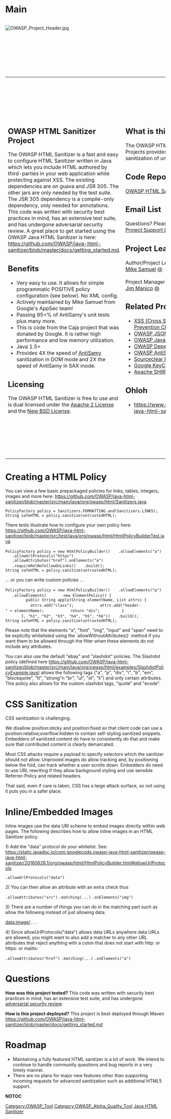 # Main

<div style="width:100%;height:160px;border:0,margin:0;overflow: hidden;">

![OWASP_Project_Header.jpg](OWASP_Project_Header.jpg
"OWASP_Project_Header.jpg")

</div>

<table>
<tbody>
<tr class="odd">
<td><h2 id="owasp_html_sanitizer_project">OWASP HTML Sanitizer Project</h2>
<p>The OWASP HTML Sanitizer is a fast and easy to configure HTML Sanitizer written in Java which lets you include HTML authored by third-parties in your web application while protecting against XSS. The existing dependencies are on guava and JSR 305. The other jars are only needed by the test suite. The JSR 305 dependency is a compile-only dependency, only needed for annotations. This code was written with security best practices in mind, has an extensive test suite, and has undergone adversarial security review. A great place to get started using the OWASP Java HTML Sanitizer is here: <a href="https://github.com/OWASP/java-html-sanitizer/blob/master/docs/getting_started.md">https://github.com/OWASP/java-html-sanitizer/blob/master/docs/getting_started.md</a>.</p>
<h2 id="benefits">Benefits</h2>
<ul>
<li>Very easy to use. It allows for simple programmatic POSITIVE policy configuration (see below). No XML config.</li>
<li>Actively maintained by Mike Samuel from Google's AppSec team!</li>
<li>Passing 95+% of AntiSamy's unit tests plus many more.</li>
<li>This is code from the Caja project that was donated by Google. It is rather high performance and low memory utilization.</li>
<li>Java 1.5+</li>
<li>Provides 4X the speed of <a href="https://www.owasp.org/index.php/Category:OWASP_AntiSamy_Project">AntiSamy</a> sanitization in DOM mode and 2X the speed of AntiSamy in SAX mode.</li>
</ul>
<h2 id="licensing">Licensing</h2>
<p>The OWASP HTML Sanitizer is free to use and is dual licensed under the <a href="http://www.apache.org/licenses/LICENSE-2.0">Apache 2 License</a> and the <a href="http://opensource.org/licenses/BSD-3-Clause">New BSD License</a>.</p></td>
<td><h2 id="what_is_this">What is this?</h2>
<p>The OWASP HTML Sanitizer Projects provides Java based HTML sanitization of untrusted HTML!</p>
<h2 id="code_repo">Code Repo</h2>
<p><a href="https://github.com/owasp/java-html-sanitizer">OWASP HTML Sanitizer at GitHub</a></p>
<h2 id="email_list">Email List</h2>
<p>Questions? Please sign up for our <a href="https://groups.google.com/forum/#!forum/owasp-java-html-sanitizer-support">Project Support List</a></p>
<h2 id="project_leaders">Project Leaders</h2>
<p>Author/Project Leader<br />
<a href="https://www.owasp.org/index.php/User:Mike_Samuel">Mike Samuel</a> <a href="mailto:mikesamuel@gmail.com">@</a><br />
<br />
Project Manager<br />
<a href="https://www.owasp.org/index.php/User:Jmanico">Jim Manico</a> <a href="mailto:jim.manico@owasp.org">@</a></p>
<h2 id="related_projects">Related Projects</h2>
<ul>
<li><a href="XSS_(Cross_Site_Scripting)_Prevention_Cheat_Sheet" title="wikilink">XSS (Cross Site Scripting) Prevention Cheat Sheet</a></li>
<li><a href="OWASP_JSON_Sanitizer" title="wikilink">OWASP JSON Sanitizer</a></li>
<li><a href="OWASP_Java_Encoder_Project" title="wikilink">OWASP Java Encoder Project</a></li>
<li><a href="OWASP_Dependency_Check" title="wikilink">OWASP Dependency Check</a></li>
<li><a href="https://www.owasp.org/index.php/Category:OWASP_AntiSamy_Project">OWASP AntiSamy</a></li>
<li><a href="https://github.com/sourceclear/headlines">Sourceclear Headlines</a></li>
<li><a href="https://github.com/google/keyczar">Google KeyCzar</a></li>
<li><a href="http://shiro.apache.org/">Apache SHIRO</a></li>
</ul>
<h2 id="ohloh">Ohloh</h2>
<ul>
<li><a href="https://www.ohloh.net/p/owasp-java-html-sanitizer">https://www.ohloh.net/p/owasp-java-html-sanitizer</a></li>
</ul></td>
<td><h2 id="quick_download">Quick Download</h2>
<p><a href="https://search.maven.org/#search%7Cga%7C1%7Cowasp%20html%20sanitizer">OWASP HTML Sanitizer at Maven Central</a><br />
</p>
<h2 id="news_and_events">News and Events</h2>
<ul>
<li>[20 Feb 2018] Update 20180219.1 addresses iOS/MacOS "text bomb"</li>
<li>[3 April 2017] <a href="https://groups.google.com/forum/#!topic/owasp-java-html-sanitizer-announce/ijqUZaJjJ4U">HTML5 Support Update</a></li>
<li>[28 June 2016] v20160628.1 Released</li>
<li>[14 Apr 2016] v20160413.1 Released</li>
<li>[1 May 2015] Move to GitHub</li>
<li>[2 July 2014] v239 Released</li>
<li>[3 Mar 2014] v226 Released</li>
<li>[5 Feb 2014] New Wiki</li>
<li>[4 Sept 2013] v209 Released</li>
</ul>
<h2 id="change_log">Change Log</h2>
<p>For recent release notes, please visit the <a href="https://github.com/OWASP/java-html-sanitizer/blob/master/change_log.md">changelog on GitHub</a>.</p></td>
</tr>
</tbody>
</table>

# Creating a HTML Policy

You can view a few basic prepackaged policies for links, tables,
integers, images and more here:
<https://github.com/OWASP/java-html-sanitizer/blob/master/src/main/java/org/owasp/html/Sanitizers.java>.

`PolicyFactory policy = Sanitizers.FORMATTING.and(Sanitizers.LINKS);`
`String safeHTML = policy.sanitize(untrustedHTML);`

There tests illustrate how to configure your own policy here:
<https://github.com/OWASP/java-html-sanitizer/blob/master/src/test/java/org/owasp/html/HtmlPolicyBuilderTest.java>

`PolicyFactory policy = new HtmlPolicyBuilder()`
`   .allowElements("a")`
`   .allowUrlProtocols("https")`
`   .allowAttributes("href").onElements("a")`
`   .requireRelNofollowOnLinks()`
`   .build();`
`String safeHTML = policy.sanitize(untrustedHTML);`

... or you can write custom policies ...

`PolicyFactory policy = new HtmlPolicyBuilder()`
`   .allowElements("p")`
`   .allowElements(`
`       new ElementPolicy() {`
`         public String apply(String elementName, List`<String>` attrs) {`
`           attrs.add("class");`
`           attrs.add("header-" + elementName);`
`           return "div";`
`         }`
`       }, "h1", "h2", "h3", "h4", "h5", "h6"))`
`   .build();`
`String safeHTML = policy.sanitize(untrustedHTML);`

Please note that the elements "a", "font", "img", "input" and "span"
need to be explicitly whitelisted using the \`allowWithoutAttributes()\`
method if you want them to be allowed through the filter when these
elements do not include any attributes.

You can also use the default "ebay" and "slashdot" policies. The
Slashdot policy (defined here
<https://github.com/OWASP/java-html-sanitizer/blob/master/src/main/java/org/owasp/html/examples/SlashdotPolicyExample.java>)
allows the following tags ("a", "p", "div", "i", "b", "em",
"blockquote", "tt", "strong"n "br", "ul", "ol", "li") and only certain
attributes. This policy also allows for the custom slashdot tags,
"quote" and "ecode".

# CSS Sanitization

CSS sanitization is challenging.

We disallow position:sticky and position:fixed so that client code can
use a position:relative;overflow:hidden to contain self-styling
sanitized snippets. Embedders of sanitized content do have to
consistently do that and make sure that contributed content is clearly
demarcated.

Most CSS attacks require a payload to specify selectors which the
sanitizer should not allow. Unproxied images do allow tracking and, by
positioning below the fold, can track whether a user scrolls down.
Embedders do need to use URL rewriting if they allow background styling
and use sensible Referrer-Policy and related headers.

That said, even if care is taken, CSS has a large attack surface, so not
using it puts you in a safer place.

# Inline/Embedded Images

Inline images use the data URI scheme to embed images directly within
web pages. The following describes how to allow inline images in an HTML
Sanitizer policy.

1\) Add the "data" protocol do your whitelist. See:
<https://static.javadoc.io/com.googlecode.owasp-java-html-sanitizer/owasp-java-html-sanitizer/20160628.1/org/owasp/html/HtmlPolicyBuilder.html#allowUrlProtocols>

`.allowUrlProtocols("data")`

2\) You can then allow an attribute with an extra check thus

`.allowAttributes("src")`
`.matching(...)`
`.onElements("img")`

3\) There are a number of things you can do in the matching part such as
allow the following instead of just allowing data.

<data:image/>`...`

4\) Since allowUrlProtocols("data") allows data URLs anywhere data URLs
are allowed, you might want to also add a matcher to any other URL
attributes that reject anything with a colon that does not start with
http: or https: or mailto:

`.allowAttributes("href")`
`.matching(...)`
`.onElements("a")`

# Questions

<b>How was this project tested?</b>
This code was written with security best practices in mind, has an
extensive test suite, and has undergone [adversarial security
review](https://github.com/OWASP/java-html-sanitizer/blob/master/docs/attack_review_ground_rules.md).

<b>How is this project deployed?</b>
This project is best deployed through Maven
<https://github.com/OWASP/java-html-sanitizer/blob/master/docs/getting_started.md>

# Roadmap

  - Maintaining a fully featured HTML sanitizer is a lot of work. We
    intend to continue to handle community questions and bug reports in
    a very timely manner.
  - There are no plans for major new features other than supporting
    incoming requests for advanced sanitization such as additional HTML5
    support.

__NOTOC__ <headertabs/>

[Category:OWASP_Tool](Category:OWASP_Tool "wikilink")
[Category:OWASP_Alpha_Quality_Tool](Category:OWASP_Alpha_Quality_Tool "wikilink")
[Java HTML Sanitizer](Category:OWASP_Project "wikilink")